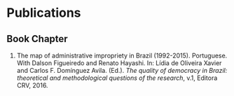 Publications
================

Book Chapter
------------

1.  The map of administrative impropriety in Brazil (1992-2015). Portuguese. With Dalson Figueiredo and Renato Hayashi. In: Lídia de Oliveira Xavier and Carlos F. Domínguez Avila. (Ed.). *The quality of democracy in Brazil: theoretical and methodological questions of the research*, v.1, Editora CRV, 2016.
